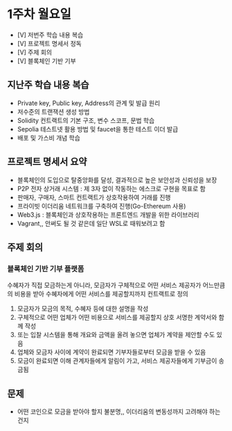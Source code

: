 # 1주차 월요일

- [V] 저번주 학습 내용 복습
- [V] 프로젝트 명세서 정독
- [V] 주제 회의
- [V] 블록체인 기반 기부

## 지난주 학습 내용 복습

- Private key, Public key, Address의 관계 및 발급 원리
- 저수준의 트랜잭션 생성 방법
- Solidity 컨트랙트의 기본 구조, 변수 스코프, 문법 학습
- Sepolia 테스트넷 활용 방법 및 faucet을 통한 테스트 이더 발급
- 배포 및 가스비 개념 학습

## 프로젝트 명세서 요약

- 블록체인의 도입으로 탈중앙화를 달성, 결과적으로 높은 보안성과 신뢰성을 보장
- P2P 전자 상거래 시스템 : 제 3자 없이 작동하는 에스크로 구현을 목표로 함
- 판매자, 구매자, 스마트 컨트랙트가 상호작용하여 거래를 진행
- 프라이빗 이더리움 네트워크를 구축하여 진행(Go-Ethereum 사용)
- Web3.js : 블록체인과 상호작용하는 프론트엔드 개발을 위한 라이브러리
- Vagrant,, 안써도 될 것 같은데 일단 WSL로 때워보려고 함

## 주제 회의

### 블록체인 기반 기부 플랫폼

수혜자가 직접 모금하는게 아니라, 모금자가 구체적으로 어떤 서비스 제공자가 어느만큼의 비용을 받아 수혜자에게 어떤 서비스를 제공할지까지 컨트랙트로 정의

1. 모금자가 모금의 목적, 수혜자 등에 대한 설명을 작성
2. 구체적으로 어떤 업체가 어떤 비용으로 서비스를 제공할지 상호 서명한 계약서와 함께 작성
3. 또는 입찰 시스템을 통해 개요와 금액을 올려 놓으면 업체가 계약을 제안할 수도 있음
4. 업체와 모금자 사이에 계약이 완료되면 기부자들로부터 모금을 받을 수 있음
5. 모금이 완료되면 이해 관계자들에게 알림이 가고, 서비스 제공자들에게 기부금이 송금됨

## 문제

- 어떤 코인으로 모금을 받아야 할지 불분명,, 이더리움의 변동성까지 고려해야 하는건지